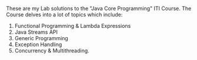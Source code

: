 These are my Lab solutions to the "Java Core Programming" ITI Course. The Course delves into a lot of topics which include:
1) Functional Programming & Lambda Expressions
2) Java Streams API
3) Generic Programming
4) Exception Handling
5) Concurrency & Multithreading.
